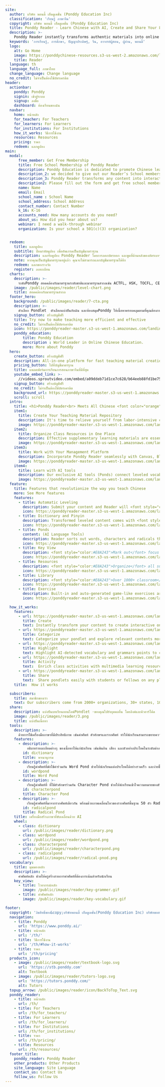 ```yaml
---
site:
  author: บริษัท พอนดี้ เอ็ดดูเคชั่น (Ponddy Education Inc)
  classification: 'เรียนรู้ ภาษาจีน'
  copyright: บริษัท พอนดี้ เอ็ดดูเคชั่น (Ponddy Education Inc)
  title: Ponddy Reader - Learn Chinese with AI, Create and Share Your Lessons in 3 Minutes
  description: >-
    Ponddy Reader instantly transforms authentic materials into online Chinese lessons. With a library of 1000+ smart lessons (pondlets) and AI-assisted learning tools, Ponddy Reader is perfect for both teaching and self-learning.
  keywords: 'การเรียนรู้, การศึกษา, ปัญญาประดิษฐ์, จีน, อาจารย์ผู้สอน, ผู้อ่าน, พอนดี้'
  logo:
    alt: Go Home
    image: https://ponddychinese-resources.s3-us-west-2.amazonaws.com/logos/tutors/TutorsLanding_140x32.svg
    title: Reader
  language: th
  language_full: ภาษาไทย
  change_language: Change language
  no_credit: ไม่จำเป็นต้องใช้บัตรเครดิต
header:
  actionbar:
    ponddy: Ponddy
    signin: เข้าสู่ระบบ
    signup: ลงชื่อ
    dashboard: ห้องเรียนของฉัน
  navbar:
    home: หน้าหลัก
    for_teacher: For Teachers
    for_learners: For Learners
    for_institutions: For Institutions
    how_it_works: วิธีการใช้งาน
    resources: Resources
    pricing: ราคา
    redeem: แลกคูปอง
main:
  modal:
      free_member: Get Free Membership
      title: Free School Membership of Ponddy Reader
      description: Ponddy Education is dedicated to promote Chinese learning through integrating information technology and artificial intelligence. In order to minimize the impact of the learning due to the pandemic,
      description_2: we decided to give out our Reader’s School membership to all teachers and students for FREE during this period until May 31.
      description_3: Ponddy Reader transforms any content into interactive online learning modules (Pondlet) in seconds. It can be shared with ease which enables a seamless learning environment.
      description2: Please fill out the form and get free school membership.
      name: Name
      email: Email
      school_name : School Name
      school_address: School Address
      contact_number: Contact Number
      k_16: K-16
      accounts_need: How many accounts do you need?
      about_us: How did you hear about us?
      webinar: I need a walk-through webinar
      organization: Is your school a 501(c)(3) organization?


  redeem:
    title: แลกคูปอง
    subtitle: ป้อนรหัสคูปอง เพื่ออัพเกรดเป็นบัญชีมาตราฐาน
    description: แลกรับคูปอง Ponddy Reader โดยการลอกบัตรออก และขูดที่ด้านหลังของบัตรเบาๆ เพื่อรับรหัส 16 หลัก
    note: หากคุณเป็นบัญชีมาตรฐานอยู่แล้ว คุณจะไม่สามารถแลกบัญชีมาตรฐานได้อีก
    redeem: แลกของรางวัล
    register: ลงทะเบียน
  charts:
    description: >-
      ระดับPonddy สอดคล้องกับมาตรฐานระดับชาติและมาตรฐานสากลเช่น ACTFL, HSK, TOCFL, CEFR และ ILR
    image: /public/images/reader/level-chart.png
    title: สอดคล้องกับมาตรฐานสากล
  footer_hero:
    background: /public/images/reader/7-cta.png
    description: >-
      ตัวเลือก Pondlet  ตัวเลือกแบ่งปันกับฉัน และห้องสมุดPonddy ให้เนื้อหาครอบคลุมตามที่คุณต้องการ
    signup_button: สร้างบัญชีฟรี
    title: Try now to make teaching more efficient and effective
    no_credit: ไม่จำเป็นต้องใช้บัตรเครดิต
    icon: https://ponddyreader-master.s3-us-west-1.amazonaws.com/landing/statics/media/for_teacher/icon/icon_girl.svg
    ponddy_education:
        title: Ponddy Education
        description : World Leader in Online Chinese Education.
        more: More about Ponddy
  hero:
    create_button: สร้างบัญชีฟรี
    description: All-in-one platform for fast teaching material creation, learning resources management, and online engagement
    pricing_button: ไปที่บัญชีมาตรฐาน
    title: แพลตฟอร์มการเรียนการสอนภาษาจีนที่ดีที่สุด
    youtube_embed_link: >-
      //videos.sproutvideo.com/embed/a09ddeb71d1ce7c628/b64eeb88fd1be758?playerTheme=dark&playerColor=
    signup_button: สร้างบัญชีฟรี
    no_credit: ไม่จำเป็นต้องใช้บัตรเครดิต
    background_url: https://ponddyreader-master.s3-us-west-1.amazonaws.com/landing/statics/media/for_teacher/index_bkg.png
    scroll: scroll
  intro:
    title: <h1>Ponddy Reader<br> Meets All Chinese <font color="orange">Teaching</font> and <font color="orange">Learning</font> Needs</h1>
    item1:
      title: Create Your Teaching Material Repository
      description: It's time to relieve yourself from labor-intensive class prep. AKLS ® analyzes your content and supplements it with learning points and exercises in seconds. Building your teaching material has never been easier.
      image: https://ponddyreader-master.s3-us-west-1.amazonaws.com/landing/statics/media/for_teacher/pic_01.png
    item2:
      title: Organize Class Resources in One Place
      description: Effective supplementary learning materials are essential to maximizing learning results. You can now organize all necessary multimedia resources in ONE Pondlet to meet your lesson designs.
      image: https://ponddyreader-master.s3-us-west-1.amazonaws.com/landing/statics/media/for_teacher/pic_02.png
    item3:
      title: Work with Your Management Platform
      description: Incorporate Ponddy Reader seamlessly with Canvas, Blackboard, or any other teaching management system. You can quickly compile and share your curricula with ease via auto-generated links.
      image: https://ponddyreader-master.s3-us-west-1.amazonaws.com/landing/statics/media/for_teacher/pic_03.png
    item4:
      title: Learn with AI tools
      description: Our exclusive AI tools (Ponds) connect leveled vocabulary for ad-hoc practices to help students fix learning gaps. Need something light? Use the built-in Easy Play as a homework assignment or turn it into a group competition for students.
      image: https://ponddyreader-master.s3-us-west-1.amazonaws.com/landing/statics/media/for_teacher/pic_04.png
  feature:
    title: Features that revolutionize the way you teach Chinese
    more: See More features
    features:
      - title: Automatic Leveling
        description: Submit your content and Reader will <font style="color:#E8A243">automatically level</font> the content to national and international standards such as ACTFL, HSK, TOCFL, CEFR and ILR.
        icon: https://ponddyreader-master.s3-us-west-1.amazonaws.com/landing/statics/media/for_teacher/icon/icon_01.svg
      - title: Dictionary and Pinyin
        description: Transformed leveled content comes with <font style="color:#E8A243">built-in interactive</font> dictionary and pinyin addition, quick and handy whenever you need that little extra help.
        icon: https://ponddyreader-master.s3-us-west-1.amazonaws.com/landing/statics/media/for_teacher/icon/icon_07.svg
      - title: Ponds
        content: (AI Language Tools)
        description: Reader sorts out words, characters and radicals that are relevant to those in your submitted content and display it in networks -- or we call it “Ponds”. Use these AI tools, students <Reader style="color:#E8A243">expand</Reader> their vocabulary <font style="color:#E8A243">knowledge</font> to produce sentences and improve reading comprehension.
        icon: https://ponddyreader-master.s3-us-west-1.amazonaws.com/landing/statics/media/for_teacher/icon/icon_03.svg
      - title: Key View
        description: <font style="color:#E8A243">Mark out</font> focus vocabulary and grammar in the content for students so that they know what to look out for when studying on their own.
        icon: https://ponddyreader-master.s3-us-west-1.amazonaws.com/landing/statics/media/for_teacher/icon/icon_04.svg
      - title: Resources
        description: <font style="color:#E8A243">Organize</font> all supplemental <font style="color:#E8A243">multi-media</font> files in the "Resources" function -- and get ONE Pondlet with all course materials you need.
        icon: https://ponddyreader-master.s3-us-west-1.amazonaws.com/landing/statics/media/for_teacher/icon/icon_05.svg
      - title: Library
        description: <font style="color:#E8A243">Over 1000+ classroom</font>-ready interactive lesson plans (Pondlets) with authentic leveled contents that come with audio and built-in exercise.
        icon: https://ponddyreader-master.s3-us-west-1.amazonaws.com/landing/statics/media/for_teacher/icon/icon_02.svg
      - title: Exercise
        description: Built-in and auto-generated game-like exercises are perfect for a homework assignment and self-learning. Now performance tracking is even easier with group play mode!
        icon: https://ponddyreader-master.s3-us-west-1.amazonaws.com/landing/statics/media/for_teacher/icon/icon_06.svg

  how_it_works:
    features:
      - url: https://ponddyreader-master.s3-us-west-1.amazonaws.com/landing/statics/media/for_teacher/how_it_work/how_work_create.svg
        title: Create
        text: Instantly transform your content to create interactive online teaching module - Pondlet.
      - url: https://ponddyreader-master.s3-us-west-1.amazonaws.com/landing/statics/media/for_teacher/how_it_work/how_work_Categorize.svg
        title: Categorize
        text: Categorize your pondlet and explore relevant contents more efficiently with AI generated content tags.
      - url: https://ponddyreader-master.s3-us-west-1.amazonaws.com/landing/statics/media/for_teacher/how_it_work/how_work_Highlight.svg
        title: Highlight
        text: Highlight AI-detected vocabulary and grammars points to customize your Pondlet for teaching needs.
      - url: https://ponddyreader-master.s3-us-west-1.amazonaws.com/landing/statics/media/for_teacher/how_it_work/how_work_Activity.svg
        title: Activity
        text:  Enrich class activities with multimedia learning resources of your choice.
      - url: https://ponddyreader-master.s3-us-west-1.amazonaws.com/landing/statics/media/for_teacher/how_it_work/how_work_Share.svg
        title: Share
        text:  Share pondlets easily with students or fellows on any platforms.
    title:  How it works

  subscribers:
    title: สมาชิกของเรา
    text: Our subscribers come from 2000+ organizations, 30+ states, 100+ countries
  share:
    description: แบ่งปันบทเรียนออนไลน์Pondlet ·ของคุณไปยังบุคคลอื่น โดยลิงค์และคิวอาร์โค้ด
    image: /public/images/reader/3.png
    title: แบ่งปันเนื้อหา
  tools:
    description: >-
      ด้วยการใช้เครื่องมือภาษาที่มีประสิทธิภาพ เช่นคำศัพท์ ตัวอักษรและรากศัพท์ ทำให้นักเรียนสามารถขยายความรู้คำศัพท์เพื่อสร้างประโยคและพัฒนาความเข้าใจในการอ่าน
    features:
      - description: >-
          อธิบายรายละเอียดต่างๆ ของเนื้อหาให้แก่นักเรียน เช่นพินอิน เสียง และตัวอย่างประโยคในระดับต่างๆ
        id: dictionary
        title: พจนานุกรม
      - description: >-
          เรียนรู้คำศัพท์ที่มักใช้คำร่วมกัน Word Pond ช่วยให้นักเรียนแต่งประโยคได้อย่างรวดเร็ว และง่ายขึ้น
        id: wordpond
        title: Word Pond
      - description: >-
          เรียนรู้คำศัพท์ที่ ที่ใช้ตัวอักษรร่วมกัน Character Pond ช่วยให้นักเรียนเข้าใจความหมายของตัวอักษร และการสร้างคำ
        id: characterpond
        title: Character Pond
      - description: >-
          เรียนรู้คำศัพท์ที่มาจากรากศัพท์เดียวกัน พร้อมด้วยภาพเคลื่อนไหวของรากศัพท์พื้นฐาน 50 ตัว Radical Pond ช่วยให้นักเรียนจดจำรากศัพท์ได้อย่างง่ายดาย
        id: radicalpond
        title: Radical Pond
    title: เครื่องมือสร้างภาษาที่ขับเคลื่อนด้วย AI
    wheel:
      - class: dictionary
        url: /public/images/reader/dictionary.png
      - class: wordpond
        url: /public/images/reader/wordpond.png
      - class: characterpond
        url: /public/images/reader/characterpond.png
      - class: radicalpond
        url: /public/images/reader/radical-pnod.png
  vocabulary:
    title: มุมมองหลัก
    description: >-
      คำศัพท์หลัก ช่วยให้ครูสร้างรายการคำศัพท์ที่ต้องการเน้นสำหรับนักเรียน
    key_view:
      - title: ไวยากรณ์หลัก
        image: /public/images/reader/key-grammer.gif
      - title: คำศัพย์หลัก
        image: /public/images/reader/key-vocabulary.gif

footer:
  copyright: 'ลิขสิทธิ์ของ&copy;บริษัทพอนดี้ เอ็ดดูเคชั่น(Ponddy Education Inc) บริษัทขอสงวนลิขสิทธิ์แต่พียงผู้เดียว'
  navigation:
    - title: Ponddy
      url: 'https://www.ponddy.ai/'
    - title: หน้าหลัก
      url: '/th/'
    - title: วิธีการใช้งาน
      url: '/th/#how-it-works'
    - title: ราคา
      url: '/th/pricing'
  products_icon:
    - image: /public/images/reader/textbook-logo.svg
      url: 'https://stb.ponddy.com'
      alt: Textbook
    - image: /public/images/reader/tutors-logo.svg
      url: 'https://tutors.ponddy.com/'
      alt: Tutors
  topup_arrow: /public/images/reader/icon/BackToTop_Text.svg
  ponddy_reader:
    - title: หน้าหลัก
      url: /th/
    - title: For Teachers
      url: /th/for_teachers/
    - title: For Learners
      url: /th/for_learners/
    - title: For Institutions
      url: /th/for_institutions/
    - title: ราคา
      url: /th/pricing/
    - title: Resources
      url: /th/resources/
  footer_title:
    ponddy_reader: Ponddy Reader
    other_products: Other Products
    site_language: Site Language
    contact_us: Contact Us
    follow_us: Follow Us
---
```

